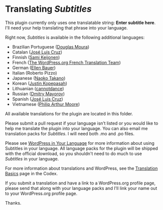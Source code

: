 # Translating _Subtitles_

This plugin currently only uses one translatable string: **Enter subtitle here**. I'll need your help translating that phrase into your language.

Right now, _Subtitles_ is available in the following additional languages:

- Brazilian Portuguese ([Douglas Moura](http://profiles.wordpress.org/gafanhoto))
- Catalan ([José Luis Cruz](http://profiles.wordpress.org/joseluiscruz))
- Finnish ([Sami Keijonen](http://profiles.wordpress.org/samikeijonen))
- French ([The WordPress.org French Translation Team](https://translate.wordpress.org/locale/fr/default/wp-plugins/subtitles))
- German ([Ellen Bauer](https://profiles.wordpress.org/elmastudio))
- Italian (Roberto Pizzo)
- Japanese ([Naoko Takano](http://profiles.wordpress.org/nao))
- Korean ([Justin Kopepasah](http://profiles.wordpress.org/kopepasah))
- Lithuanian ([cannotdance](http://profiles.wordpress.org/cannotdance))
- Russian ([Dmitry Mayorov](https://profiles.wordpress.org/iamdmitrymayorov))
- Spanish ([José Luis Cruz](http://profiles.wordpress.org/joseluiscruz))
- Vietnamese ([Philip Arthur Moore](https://profiles.wordpress.org/philiparthurmoore))

All available translations for the plugin are located in this folder.

Please submit a pull request if your language isn’t listed or you would like to help me translate the plugin into your language. You can also email me translation packs for _Subtitles_. I will need both .mo and .po files.

Please see [WordPress in Your Language](https://codex.wordpress.org/WordPress_in_Your_Language) for more information about using Subtitles in your language. All language packs for the plugin will be shipped with the official download, so you shouldn't need to do much to use _Subtitles_ in your language.

For more information about translations and WordPress, see the [Translation Basics](http://make.wordpress.org/polyglots/handbook/translating/basics/) page in the Codex.

If you submit a translation and have a link to a WordPress.org profile page, please send that along with your language packs and I'll link your name out to your WordPress.org profile page.

Thanks.